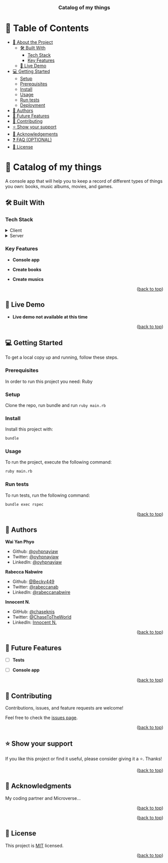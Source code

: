 <a name="readme-top"></a>

<div align="center">
<h3><b>Catalog of my things</b></h3>
</div>

# 📗 Table of Contents

- [📖 About the Project](#about-project)
  - [🛠 Built With](#built-with)
    - [Tech Stack](#tech-stack)
    - [Key Features](#key-features)
  - [🚀 Live Demo](#live-demo)
- [💻 Getting Started](#getting-started)
  - [Setup](#setup)
  - [Prerequisites](#prerequisites)
  - [Install](#install)
  - [Usage](#usage)
  - [Run tests](#run-tests)
  - [Deployment](#triangular_flag_on_post-deployment)
- [👥 Authors](#authors)
- [🔭 Future Features](#future-features)
- [🤝 Contributing](#contributing)
- [⭐️ Show your support](#support)
- [🙏 Acknowledgements](#acknowledgements)
- [❓ FAQ (OPTIONAL)](#faq)
- [📝 License](#license)

# 📖 Catalog of my things <a name="about-project"></a>

A console app that will help you to keep a record of different types of things you own: books, music albums, movies, and games.

## 🛠 Built With <a name="built-with"></a>

### Tech Stack <a name="tech-stack"></a>




<details>
<summary>Client</summary>
<ul><li>Ruby</li></ul>
</details>



<details>
<summary>Server</summary>
<ul><li>Ruby</li></ul>
</details>





### Key Features <a name="key-features"></a>



- **Console app**

- **Create books**

- **Create musics**




<p align="right">(<a href="#readme-top">back to top</a>)</p>

## 🚀 Live Demo <a name="live-demo"></a>


- **Live demo not available at this time**



<p align="right">(<a href="#readme-top">back to top</a>)</p>


## 💻 Getting Started <a name="getting-started"></a>

To get a local copy up and running, follow these steps.

### Prerequisites

In order to run this project you need: Ruby


### Setup
Clone the repo, run bundle and run `ruby main.rb`



### Install

Install this project with:
```sh
bundle
```




### Usage

To run the project, execute the following command:
```sh
ruby main.rb
```




### Run tests

To run tests, run the following command:
```sh
bundle exec rspec
```




<p align="right">(<a href="#readme-top">back to top</a>)</p>

## 👥 Authors <a name="authors"></a>

**Wai Yan Phyo**

 - Github: [@oyhpnayiaw](https://github.com/oyhpnayiaw) 
 - Twitter: [@oyhpnayiaw](https://twitter.com/oyhpnayiaw) 
 - LinkedIn: [@oyhpnayiaw](https://linkedin.com/in/oyhpnayiaw) 

**Rabecca Nabwire**

 - Github: [@Becky449](https://github.com/Becky449) 
 - Twitter: [@rabeccanab](https://twitter.com/rabeccanab) 
 - LinkedIn: [@rabeccanabwire](https://www.linkedin.com/in/rabeccanabwire/) 

**Innocent N.**
 - GitHub: [@chaseknis](https://github.com/Chaseknis)
 - Twitter: [@ChaseToTheWorld](https://twitter.com/chasetotheworld)
 - LinkedIn: [Innocent N.](https://www.linkedin.com/in/innocent-n-200826252/)

<p align="right">(<a href="#readme-top">back to top</a>)</p>

## 🔭 Future Features <a name="future-features"></a>



- [ ] **Tests**

- [ ] **Console app**



<p align="right">(<a href="#readme-top">back to top</a>)</p>

## 🤝 Contributing <a name="contributing"></a>

Contributions, issues, and feature requests are welcome!

Feel free to check the [issues page](../../issues/).

<p align="right">(<a href="#readme-top">back to top</a>)</p>

## ⭐️ Show your support <a name="support"></a>

If you like this project or find it useful, please consider giving it a ⭐️. Thanks!

<p align="right">(<a href="#readme-top">back to top</a>)</p>

## 🙏 Acknowledgments <a name="acknowledgements"></a>

My coding partner and Microverse...

<p align="right">(<a href="#readme-top">back to top</a>)</p>




<p align="right">(<a href="#readme-top">back to top</a>)</p>

## 📝 License <a name="license"></a>

This project is [MIT](./LICENSE) licensed.

<p align="right">(<a href="#readme-top">back to top</a>)</p>

